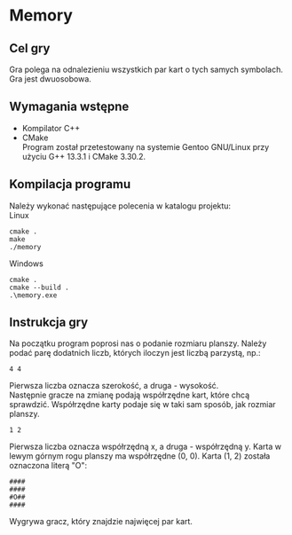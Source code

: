 # Memory
## Cel gry
Gra polega na odnalezieniu wszystkich par kart o tych samych symbolach. Gra jest dwuosobowa.

## Wymagania wstępne
- Kompilator C++
- CMake <br>
Program został przetestowany na systemie Gentoo GNU/Linux przy użyciu G++ 13.3.1 i CMake 3.30.2.

## Kompilacja programu
Należy wykonać następujące polecenia w katalogu projektu: <br>
Linux
```shell
cmake .
make
./memory
```
Windows
```shell
cmake .
cmake --build .
.\memory.exe
```

## Instrukcja gry
Na początku program poprosi nas o podanie rozmiaru planszy. Należy podać parę dodatnich liczb, których iloczyn jest liczbą parzystą, np.:
```shell
4 4
```
Pierwsza liczba oznacza szerokość, a druga - wysokość. <br>
Następnie gracze na zmianę podają współrzędne kart, które chcą sprawdzić. Współrzędne karty podaje się w taki sam sposób, jak rozmiar planszy.
```shell
1 2
```
Pierwsza liczba oznacza współrzędną x, a druga - współrzędną y. Karta w lewym górnym rogu planszy ma współrzędne (0, 0). Karta (1, 2) została oznaczona literą "O":
```shell
####
####
#O##
####
```
Wygrywa gracz, który znajdzie najwięcej par kart.
